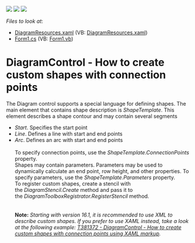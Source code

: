 <!-- default badges list -->
![](https://img.shields.io/endpoint?url=https://codecentral.devexpress.com/api/v1/VersionRange/128585324/15.2.4%2B)
[![](https://img.shields.io/badge/Open_in_DevExpress_Support_Center-FF7200?style=flat-square&logo=DevExpress&logoColor=white)](https://supportcenter.devexpress.com/ticket/details/T324404)
[![](https://img.shields.io/badge/📖_How_to_use_DevExpress_Examples-e9f6fc?style=flat-square)](https://docs.devexpress.com/GeneralInformation/403183)
<!-- default badges end -->
<!-- default file list -->
*Files to look at*:

* [DiagramResources.xaml](./CS/DxSample/DiagramResources.xaml) (VB: [DiagramResources.xaml](./VB/DxSample/DiagramResources.xaml))
* [Form1.cs](./CS/DxSample/Form1.cs) (VB: [Form1.vb](./VB/DxSample/Form1.vb))
<!-- default file list end -->
# DiagramControl - How to create custom shapes with connection points


The Diagram control supports a special language for defining shapes. The main element that contains shape description is <em>ShapeTemplate</em>. This element describes a shape contour and may contain several segments

* <em>Start</em>. Specifies the start point
* <em>Line</em>. Defines a line with start and end points
* <em>Arc</em>. Defines an arc with start and end points<br><br>To specify connection points, use the <em>ShapeTemplate.ConnectionPoints</em> property.<br>Shapes may contain parameters. Parameters may be used to dynamically calculate an end point, row height, and other properties. To specify parameters, use the <em>ShapeTemplate.Parameters</em> property.<br>To register custom shapes, create a stencil with the <em>DiagramStencil.Create</em> method and pass it to the <em>DiagramToolboxRegistrator.RegisterStencil</em> method.<br><br><br><strong>Note:</strong> <em>Starting with version 16.1, it is recommended to use XML to describe custom shapes. If you prefer to use XAML instead, take a look at the following example: <a href="https://www.devexpress.com/Support/Center/p/T381372">T381372 - DiagramControl - How to create custom shapes with connection points using XAML markup</a>.</em>

<br/>


